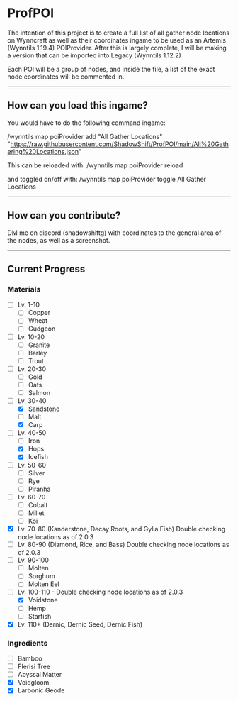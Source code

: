# ProfPOI

The intention of this project is to create a full list of all gather node locations on Wynncraft as well as their coordinates ingame to be used as an Artemis (Wynntils 1.19.4) POIProvider.
After this is largely complete, I will be making a version that can be imported into Legacy (Wynntils 1.12.2)

Each POI will be a group of nodes, and inside the file, a list of the exact node coordinates will be commented in.
***
## How can you load this ingame?


You would have to do the following command ingame:

/wynntils map poiProvider add "All Gather Locations" "https://raw.githubusercontent.com/ShadowShift/ProfPOI/main/All%20Gathering%20Locations.json"

This can be reloaded with: /wynntils map poiProvider reload

and toggled on/off with: /wynntils map poiProvider toggle All Gather Locations
***
## How can you contribute?


DM me on discord (shadowshiftg) with coordinates to the general area of the nodes, as well as a screenshot.

***
## Current Progress

### Materials
- [ ] Lv. 1-10
    - [ ] Copper
    - [ ] Wheat
    - [ ] Gudgeon
- [ ] Lv. 10-20
    - [ ] Granite
    - [ ] Barley
    - [ ] Trout
- [ ] Lv. 20-30
    - [ ] Gold
    - [ ] Oats
    - [ ] Salmon
- [ ] Lv. 30-40
    - [x] Sandstone
    - [ ] Malt
    - [x] Carp
- [ ] Lv. 40-50
    - [ ] Iron
    - [x] Hops
    - [x] Icefish
- [ ] Lv. 50-60
    - [ ] Silver
    - [ ] Rye
    - [ ] Piranha
- [ ] Lv. 60-70
    - [ ] Cobalt
    - [ ] Millet
    - [ ] Koi
- [x] Lv. 70-80 (Kanderstone, Decay Roots, and Gylia Fish) Double checking node locations as of 2.0.3
- [ ] Lv. 80-90 (Diamond, Rice, and Bass) Double checking node locations as of 2.0.3
- [ ] Lv. 90-100
    - [ ] Molten
    - [ ] Sorghum
    - [ ] Molten Eel
- [ ] Lv. 100-110 - Double checking node locations as of 2.0.3
    - [x] Voidstone
    - [ ] Hemp
    - [ ] Starfish
- [x] Lv. 110+ (Dernic, Dernic Seed, Dernic Fish)

### Ingredients
- [ ] Bamboo
- [ ] Flerisi Tree
- [ ] Abyssal Matter
- [x] Voidgloom
- [x] Larbonic Geode

